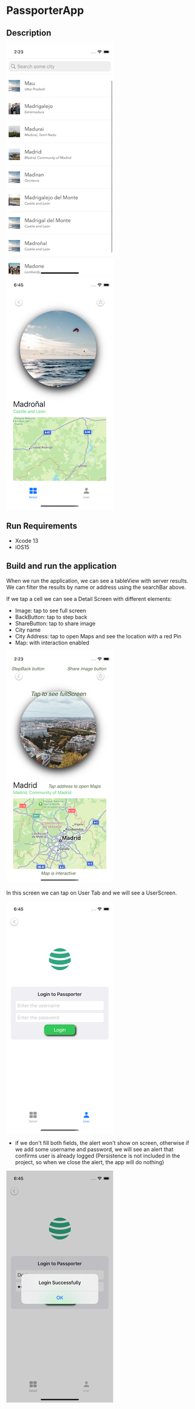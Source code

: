 # PassporterApp

## Description

![Passporter ScreenShot app](exampleHome.png)
![Passporter ScreenShot app](exampleDetail.png)

## Run Requirements

* Xcode 13
* iOS15

## Build and run the application

When we run the application, we can see a tableView with server results. We can filter the results by name or address using the searchBar above.

If we tap a cell we can see a Detail Screen with different elements: 

- Image: tap to see full screen
- BackButton: tap to step back
- ShareButton: tap to share image
- City name
- City Address: tap to open Maps and see the location with a red Pin
- Map: with interaction enabled

![Passporter ScreenShot app](exampleDetailInstructions.png)

In this screen we can tap on User Tab and we will see a UserScreen.

![Passporter ScreenShot app](userExample.png)

- if we don't fill both fields, the alert won't show on screen, otherwise if we add some username and password, we will see an alert that confirms user is already logged (Persistence is not included in the project, so when we close the alert, the app will do nothing) 

![Passporter ScreenShot app](userAlertExample.png)

